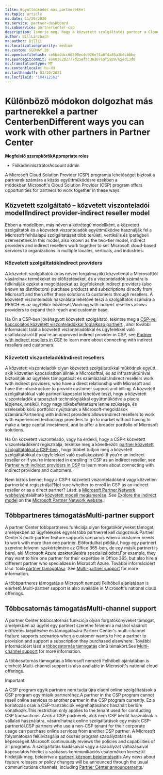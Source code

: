 ```yaml
---
title: Együttműködés más partnerekkel
ms.topic: article
ms.date: 11/29/2020
ms.service: partner-dashboard
ms.subservice: partnercenter-csp
description: Ismerje meg, hogy a közvetett szolgáltatói partner a Cloud Solution Provider (CSP) programban milyen közvetett viszonteladókkal rendelkezik, és határozza meg, melyik szerepkörrel rendelkezik.
author: BillLinzbach
ms.author: BillLi
ms.localizationpriority: medium
ms.custom: SEOMAY.20
ms.openlocfilehash: ce5baddcc6d598ec4d926e74a6f4a85a3b4cbbbe
ms.sourcegitcommit: e8e8362d2777d25efac3e1076af5939765ed13d0
ms.translationtype: MT
ms.contentlocale: hu-HU
ms.lasthandoff: 03/20/2021
ms.locfileid: "104712562"
---
```

# <a name="different-ways-you-can-work-with-other-partners-in-partner-center"></a><span data-ttu-id="f6fb5-103">Különböző módokon dolgozhat más partnerekkel a partner Centerben</span><span class="sxs-lookup"><span data-stu-id="f6fb5-103">Different ways you can work with other partners in Partner Center</span></span>

<span data-ttu-id="f6fb5-104">**Megfelelő szerepkörök**</span><span class="sxs-lookup"><span data-stu-id="f6fb5-104">**Appropriate roles**</span></span>

- <span data-ttu-id="f6fb5-105">Fiókadminisztrátor</span><span class="sxs-lookup"><span data-stu-id="f6fb5-105">Account admin</span></span>

<span data-ttu-id="f6fb5-106">A Microsoft Cloud Solution Provider (CSP) programja lehetőséget biztosít a partnerek számára a közös együttműködésre ezekben a módokban.</span><span class="sxs-lookup"><span data-stu-id="f6fb5-106">Microsoft's Cloud Solution Provider (CSP) program offers opportunities for partners to work together in these ways.</span></span>

## <a name="indirect-provider-indirect-reseller-model"></a><span data-ttu-id="f6fb5-107">Közvetett szolgáltató – közvetett viszonteladói modell</span><span class="sxs-lookup"><span data-stu-id="f6fb5-107">Indirect provider-indirect reseller model</span></span>

<span data-ttu-id="f6fb5-108">Ebben a modellben, más néven a kétrétegű modellként, a közvetett szolgáltatók és a közvetett viszonteladók együttműködve használják fel a Microsoft felhőalapú szolgáltatásait több területi, vertikális és iparágbeli szervezetnek.</span><span class="sxs-lookup"><span data-stu-id="f6fb5-108">In this model, also known as the two-tier model, indirect providers and indirect resellers work together to sell Microsoft cloud-based services to organizations in multiple locales, verticals, and industries.</span></span>

### <a name="indirect-providers"></a><span data-ttu-id="f6fb5-109">Közvetett szolgáltatók</span><span class="sxs-lookup"><span data-stu-id="f6fb5-109">Indirect providers</span></span>

<span data-ttu-id="f6fb5-110">A közvetett szolgáltatók (más néven forgalmazók) közvetlenül a Microsofttól vásárolnak termékeket és előfizetéseket, és a viszonteladók számára is felkínálják ezeket a megoldásokat az ügyfeleknek.</span><span class="sxs-lookup"><span data-stu-id="f6fb5-110">Indirect providers (also known as distributors) purchase products and subscriptions directly from Microsoft and then offer these solutions to customers through resellers.</span></span> <span data-ttu-id="f6fb5-111">A közvetett viszonteladók használata lehetővé teszi a szolgáltatók számára a REACH és az ügyfélkör bővítését.</span><span class="sxs-lookup"><span data-stu-id="f6fb5-111">Working with indirect resellers allows providers to expand their reach and customer base.</span></span>

<span data-ttu-id="f6fb5-112">Ha Ön a CSP-ben jóváhagyott közvetett szolgáltató, tekintse meg a [CSP-vel kapcsolatos közvetett viszonteladókkal foglalkozó partnert](indirect-provider-tasks-in-partner-center.md) , ahol további információt talál a közvetett viszonteladókkal és ügyfelekkel való csatlakozásról.</span><span class="sxs-lookup"><span data-stu-id="f6fb5-112">If you're an approved indirect provider in CSP, see [Partner with indirect resellers in CSP](indirect-provider-tasks-in-partner-center.md) to learn more about connecting with indirect resellers and customers.</span></span>

### <a name="indirect-resellers"></a><span data-ttu-id="f6fb5-113">Közvetett viszonteladók</span><span class="sxs-lookup"><span data-stu-id="f6fb5-113">Indirect resellers</span></span>

<span data-ttu-id="f6fb5-114">A közvetett viszonteladók olyan közvetett szolgáltatókkal működnek együtt, akik közvetlen kapcsolatban állnak a Microsofttal, és az infrastruktúrával biztosítják az ügyfelek támogatását és számlázását.</span><span class="sxs-lookup"><span data-stu-id="f6fb5-114">Indirect resellers work with indirect providers, who have a direct relationship with Microsoft and have the infrastructure to provide customer support and billing.</span></span> <span data-ttu-id="f6fb5-115">A közvetett szolgáltatókkal való partneri kapcsolat lehetővé teszi, hogy a közvetett viszonteladók a tapasztalt technológiákkal együttműködve a piacra lépjenek, anélkül, hogy nagy tőkebefektetésre lenne szüksége, és szélesebb körű portfóliót nyújtsanak a Microsoft-megoldások számára.</span><span class="sxs-lookup"><span data-stu-id="f6fb5-115">Partnering with indirect providers allows indirect resellers to work with experienced technology providers to go to market without having to make a large capital investment, and to offer a broader portfolio of Microsoft solutions.</span></span>

<span data-ttu-id="f6fb5-116">Ha Ön közvetett viszonteladó, vagy ha érdekli, hogy a CSP-t közvetett viszonteladóként regisztrálja, tekintse meg a következőt: [partner közvetett szolgáltatókkal a CSP-ben](indirect-reseller-tasks-in-partner-center.md) , hogy többet tudjon meg a közvetett szolgáltatókkal és ügyfelekkel való csatlakozásról.</span><span class="sxs-lookup"><span data-stu-id="f6fb5-116">If you're an indirect reseller or if you're interested in enrolling in CSP as an indirect reseller, see [Partner with indirect providers in CSP](indirect-reseller-tasks-in-partner-center.md) to learn more about connecting with indirect providers and customers.</span></span>

<span data-ttu-id="f6fb5-117">Nem biztos benne, hogy a CSP-t közvetett viszonteladóként vagy közvetlen partnerként regisztrálja?</span><span class="sxs-lookup"><span data-stu-id="f6fb5-117">Not sure whether to enroll in CSP as an indirect reseller or as a direct partner?</span></span> <span data-ttu-id="f6fb5-118">Lásd: a [Microsoft Partner Network webhelyén](https://partner.microsoft.com)található [közvetett modell megismerése](https://partner.microsoft.com/cloud-solution-provider/indirect) .</span><span class="sxs-lookup"><span data-stu-id="f6fb5-118">See [Explore the indirect model](https://partner.microsoft.com/cloud-solution-provider/indirect) on the [Microsoft Partner Network website](https://partner.microsoft.com).</span></span>

## <a name="multi-partner-support"></a><span data-ttu-id="f6fb5-119">Többpartneres támogatás</span><span class="sxs-lookup"><span data-stu-id="f6fb5-119">Multi-partner support</span></span>

<span data-ttu-id="f6fb5-120">A partner Center többpartneres funkciója olyan forgatókönyveket támogat, amelyekben az ügyfeleknek egynél több partnerrel kell dolgozniuk.</span><span class="sxs-lookup"><span data-stu-id="f6fb5-120">Partner Center's multi-partner feature supports scenarios when a customer needs to work with more than one partner.</span></span> <span data-ttu-id="f6fb5-121">Előfordulhat például, hogy egy partnert szeretne felvenni szakértelmére az Office 365-ben, de egy másik partnert is bérel, aki Microsoft Azure szakterületére specializálódott.</span><span class="sxs-lookup"><span data-stu-id="f6fb5-121">For example, they may want to hire one partner for their expertise in Office 365, but also hire a different partner who specializes in Microsoft Azure.</span></span> <span data-ttu-id="f6fb5-122">További információért lásd: több [partner támogatása](multipartner.md) .</span><span class="sxs-lookup"><span data-stu-id="f6fb5-122">See [Multi-partner support](multipartner.md) for more information.</span></span>

<span data-ttu-id="f6fb5-123">A többpartneres támogatás a Microsoft nemzeti Felhőbeli ajánlatában is elérhető.</span><span class="sxs-lookup"><span data-stu-id="f6fb5-123">Multi-partner support is also available in Microsoft's national cloud offerings.</span></span>

## <a name="multi-channel-support"></a><span data-ttu-id="f6fb5-124">Többcsatornás támogatás</span><span class="sxs-lookup"><span data-stu-id="f6fb5-124">Multi-channel support</span></span>

<span data-ttu-id="f6fb5-125">A partner Center többcsatornás funkciója olyan forgatókönyveket támogat, amelyekben az ügyfél egy partnert szeretne felvenni a máshol vásárolt előfizetés kiépítésére és támogatására.</span><span class="sxs-lookup"><span data-stu-id="f6fb5-125">Partner Center's multi-channel feature supports scenarios when a customer wants to hire a partner to provision and support a subscription they purchased elsewhere.</span></span> <span data-ttu-id="f6fb5-126">További információért lásd a [többcsatornás támogatás](multichannel.md) című témakört.</span><span class="sxs-lookup"><span data-stu-id="f6fb5-126">See [Multi-channel support](multichannel.md) for more information.</span></span>

<span data-ttu-id="f6fb5-127">A többcsatornás támogatás a Microsoft nemzeti Felhőbeli ajánlatában is elérhető.</span><span class="sxs-lookup"><span data-stu-id="f6fb5-127">Multi-channel support is also available in Microsoft's national cloud offerings.</span></span>

> [!IMPORTANT]  
> <span data-ttu-id="f6fb5-128">A CSP program egyik partnere nem tudja újra eladni online szolgáltatások a CSP program egy másik partneréhez.</span><span class="sxs-lookup"><span data-stu-id="f6fb5-128">A partner in the CSP program cannot resell online services to another partner in the CSP program currently.</span></span> <span data-ttu-id="f6fb5-129">Ez a korlátozás csak a CSP-tranzakciók végrehajtásához használt bérlőre vonatkozik.</span><span class="sxs-lookup"><span data-stu-id="f6fb5-129">This restriction only applies to the tenant used for conducting CSP transactions.</span></span> <span data-ttu-id="f6fb5-130">Azok a CSP-partnerek, akik nem CSP bérlőt használnak a vállalati használatra, vásárolhatnak online szolgáltatások egy másik CSP-partnertől.</span><span class="sxs-lookup"><span data-stu-id="f6fb5-130">CSP partners who use a non-CSP tenant for their corporate usage can purchase online services from another CSP partner.</span></span> <span data-ttu-id="f6fb5-131">A Microsoft folyamatosan felülvizsgálja az összes program szabályzatait és képességeit.</span><span class="sxs-lookup"><span data-stu-id="f6fb5-131">Microsoft continuously reviews the policies and capabilities of all programs.</span></span> <span data-ttu-id="f6fb5-132">A szolgáltatás kiadásaival vagy a szabályzat változásaival kapcsolatos híreket a szokásos kommunikációs csatornákon keresztül hirdetjük meg, beleértve a [partneri központ bejelentéseit](announcements/index.md)is.</span><span class="sxs-lookup"><span data-stu-id="f6fb5-132">Any news about feature releases or policy changes will be announced through the usual communications channels, including [Partner Center announcements](announcements/index.md).</span></span>
